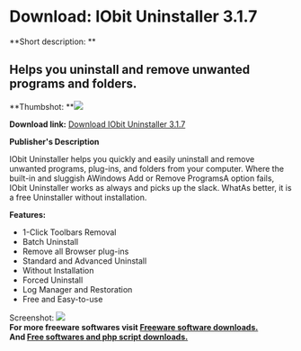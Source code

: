 # Download: IObit Uninstaller 3.1.7

**Short description: **

## Helps you uninstall and remove unwanted programs and folders.

  
**Thumbshot: **![](http://www.freewarefiles.com/screenshot/iobituninstaller_md.jpg)   
  
**Download link:** [Download IObit Uninstaller 3.1.7](http://freesoftwares.boysofts.com/IObit-Uninstaller_program_59232.html)  
  

**Publisher's Description**  
  

IObit Uninstaller helps you quickly and easily uninstall and remove unwanted
programs, plug-ins, and folders from your computer. Where the built-in and
sluggish AWindows Add or Remove ProgramsA option fails, IObit Uninstaller
works as always and picks up the slack. WhatAs better, it is a free
Uninstaller without installation.

**Features:**

  * 1-Click Toolbars Removal 
  * Batch Uninstall 
  * Remove all Browser plug-ins 
  * Standard and Advanced Uninstall 
  * Without Installation 
  * Forced Uninstall 
  * Log Manager and Restoration 
  * Free and Easy-to-use 

  
  
Screenshot: ![](http://www.freewarefiles.com/screenshot/iobituninstaller.jpg)  
**For more freeware softwares visit [Freeware software downloads.](http://freesoftwares.boysofts.com/)**   
**And [Free softwares and php script downloads.](http://www.boysofts.com/)**

